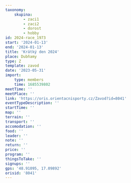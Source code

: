 ```yaml
---
taxonomy:
    skupina:
        - zaci1
        - zaci2
        - dorost
        - hobby
id: 2024-race_1973
start: '2024-01-13'
end: '2024-01-13'
title: 'Krátký den 2024'
place: Dubňamy
type: Z
template: zavod
date: '2023-05-31'
import:
    type: members
    time: 1685539802
meetTime: ''
meetPlace: ''
link: 'https://oris.orientacnisporty.cz/Zavod?id=8041'
eventTypeDescription: ''
startTime: ''
map: ''
terrain: ''
transport: ''
accomodation: ''
food: ''
leader: ''
note: ''
return: ''
price: ''
program: ''
thingsToTake: ''
signups: ''
gps: '48.91095, 17.09892'
orisid: '8041'
---
```


